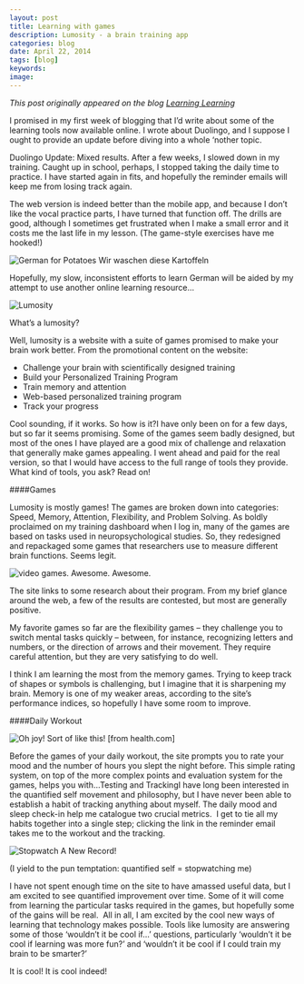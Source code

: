 ```yaml
---
layout: post
title: Learning with games
description: Lumosity - a brain training app
categories: blog
date: April 22, 2014
tags: [blog]
keywords: 
image: 
---
```

*This post originally appeared on the blog [Learning Learning](https://keeponlearninglearning.wordpress.com/2014/04/22/lumosity/)*

I promised in my first week of blogging that I’d write about some of the learning tools now available online. I wrote about Duolingo, and I suppose I ought to provide an update before diving into a whole ‘nother topic. 

Duolingo Update: Mixed results. After a few weeks, I slowed down in my training. Caught up in school, perhaps, I stopped taking the daily time to practice. I have started again in fits, and hopefully the reminder emails will keep me from losing track again. 

The web version is indeed better than the mobile app, and because I don’t like the vocal practice parts, I have turned that function off. The drills are good, although I sometimes get frustrated when I make a small error and it costs me the last life in my lesson. (The game-style exercises have me hooked!)

![German for Potatoes][potatoes]
Wir waschen diese Kartoffeln 

Hopefully, my slow, inconsistent efforts to learn German will be aided by my attempt to use another online learning resource…


![Lumosity][lumosity]

What’s a lumosity?

Well, lumosity is a website with a suite of games promised to make your brain work better. From the promotional content on the website:

- Challenge your brain with scientifically designed training
- Build your Personalized Training Program
- Train memory and attention
- Web-based personalized training program
- Track your progress

Cool sounding, if it works. So how is it?I have only been on for a few days, but so far it seems promising. Some of the games seem badly designed, but most of the ones I have played are a good mix of challenge and relaxation that generally make games appealing. I went ahead and paid for the real version, so that I would have access to the full range of tools they provide. What kind of tools, you ask? Read on!

####Games

Lumosity is mostly games! The games are broken down into categories: Speed, Memory, Attention, Flexibility, and Problem Solving. As boldly proclaimed on my training dashboard when I log in, many of the games are based on tasks used in neuropsychological studies. So, they redesigned and repackaged some games that researchers use to measure different brain functions. Seems legit. 

![video games. Awesome.][video games]
Awesome. 

The site links to some research about their program. From my brief glance around the web, a few of the results are contested, but most are generally positive. 

My favorite games so far are the flexibility games – they challenge you to switch mental tasks quickly – between, for instance, recognizing letters and numbers, or the direction of arrows and their movement. They require careful attention, but they are very satisfying to do well. 

I think I am learning the most from the memory games. Trying to keep track of shapes or symbols is challenging, but I imagine that it is sharpening my brain. Memory is one of my weaker areas, according to the site’s performance indices, so hopefully I have some room to improve. 

####Daily Workout

![Oh joy!][workout]
Sort of like this! [from health.com]

Before the games of your daily workout, the site prompts you to rate your mood and the number of hours you slept the night before. This simple rating system, on top of the more complex points and evaluation system for the games, helps you with…Testing and TrackingI have long been interested in the quantified self movement and philosophy, but I have never been able to establish a habit of tracking anything about myself. The daily mood and sleep check-in help me catalogue two crucial metrics.  I get to tie all my habits together into a single step; clicking the link in the reminder email takes me to the workout and the tracking. 

![Stopwatch][stopwatch]
A New Record! 

(I yield to the pun temptation: quantified self = stopwatching me)

I have not spent enough time on the site to have amassed useful data, but I am excited to see quantified improvement over time. Some of it will come from learning the particular tasks required in the games, but hopefully some of the gains will be real.  All in all, I am excited by the cool new ways of learning that technology makes possible. Tools like lumosity are answering some of those ‘wouldn’t it be cool if…’ questions, particularly ‘wouldn’t it be cool if learning was more fun?’ and ‘wouldn’t it be cool if I could train my brain to be smarter?’

It is cool! It is cool indeed!

[potatoes]: https://i0.wp.com/farm8.static.flickr.com/7268/7760059776_edac2333f4.jpg
[lumosity]: https://i0.wp.com/upload.wikimedia.org/wikipedia/commons/thumb/4/44/Lumosity_logo.png/799px-Lumosity_logo.png
[video games]: https://i0.wp.com/fc02.deviantart.net/fs70/f/2012/121/3/d/video_games_awesome_fanart_by_sacolin99-d4y8fw9.png
[workout]: https://i0.wp.com/img2.timeinc.net/health/images/gallery/living/joy-workout-opener-400.jpg
[stopwatch]: https://i0.wp.com/farm1.staticflickr.com/215/508091819_426cbe21e4_o.jpg
